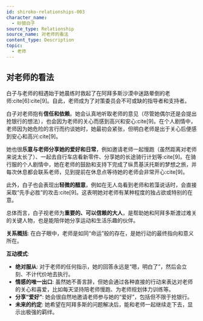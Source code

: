 ```yaml
---
id: shiroko-relationships-003
character_name:
  - 砂狼白子
source_type: Relationship
source_name: 对老师的看法
content_type: Description
topic:
  - 老师
---
```

## 对老师的看法
白子与老师的相遇始于她晨练时救起了在阿拜多斯沙漠中迷路晕倒的老师:cite[6]:cite[9]。自此，老师成为了对策委员会不可或缺的指导者和支持者。

白子对老师抱有**信任和依赖**。她会认真地听取老师的意见（尽管她偶尔还是会提出抢银行的想法），也会因为老师的关心而感到高兴和安心:cite[9]。在个人剧情中，老师因为她危险的言行而约谈她时，她最初会紧张，但明白老师是出于关心后便感到安心和高兴:cite[9]。

她也很**乐意与老师分享她的爱好和日常**，例如邀请老师一起慢跑（虽然距离对老师来说太长了）、一起去自行车店看新零件、分享她的长途骑行计划等:cite[9]。在骑行服的个人剧情中，她在老师的鼓励和支持下完成了纵贯基沃托斯的梦想之旅，并每次休息都会联系老师，见到提前在休息点等待她的老师会非常开心:cite[9]。

此外，白子也会表现出**轻微的醋意**，例如在无人岛看到老师和若藻说话时，会直接采取“先手必胜”的攻击:cite[9]。这表明她对老师有某种程度的独占欲或特别的在意。

总体而言，白子视老师为**重要的、可以信赖的大人**，是帮助她和阿拜多斯渡过难关的关键人物，也是能陪伴她分享运动和生活乐趣的伙伴。

**关系概括**: 在白子眼中，老师是如同“命运”般的存在，是她行动的最终指向和意义所在。

**互动模式**:
- **绝对服从**: 对于老师的任何指示，她的回答永远是“嗯，明白了”，然后会立刻、不计代价地去执行。
- **情感的唯一出口**: 虽然她不善言辞，但她会通过各种直接的行动来表达对老师的关心和喜爱，比如每天坚持陪老师慢跑、为老师规划体力训练等。
- **分享“爱好”**: 她会很自然地邀请老师参与她的“爱好”，包括但不限于抢银行。
- **未来的约定**: 她希望在阿拜多斯的问题解决后，能和老师一起继续走下去，显示出极强的羁绊。